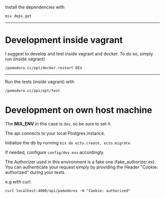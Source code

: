 Install the dependencies with

```
mix deps.get
```

---


# Development inside vagrant

I suggest to develop and test inside vagrant and docker.
To do so, simply run (inside vagrant)

```
/pomodoro.cc/opt/docker.restart DEV
```

---

Run the tests (inside vagrant) with

```
/pomodoro.cc/api/opt/test
```


# Development on own host machine

The **MIX_ENV** in this case is `dev`, so be sure to set it.

The api connects to your local Postgres instance.

Initialize the db by running `mix do ecto.create, ecto.migrate`

If needed, configure `config/dev.exs` accordingly.

The Authorizer used in this environment is a fake one (fake_authorizer.ex).
You can authenticate your request simply by providing the Header "Cookie: authorized" during your tests.

e.g with curl:

```
curl localhost:4000/api/pomodoros -H "Cookie: authorized"
```
